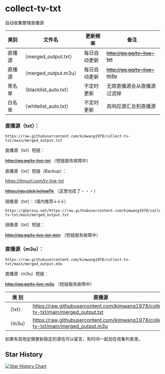 # collect-tv-txt

自动收集整理直播源

| 类别  | 文件名  | 更新频率                                       | 备注   |
|-------|-------|------------------------------------------------|------------|
|直播源| （merged_output.txt） |  每日自动更新 | ~~http://gg.gg/tv-live-txt~~     |
|直播源| （merged_output.m3u） |  每日自动更新 | ~~http://gg.gg/tv-live-m3u~~   |
|黑名单| （blacklist_auto.txt） |  不定时更新 | 无效直播源会从直播源过滤掉   |
|白名单| （whitelist_auto.txt） |  不定时更新 | 高响应源汇总到直播源   |

### **直播源（txt）：**
```
https://raw.githubusercontent.com/kimwang1978/collect-tv-txt/main/merged_output.txt
```
直播源（txt）短链：

~~http://gg.gg/tv-live-txt~~   （短链服务故障中）

直播源（txt）短链（Backup）：

https://tinyurl.com/tv-live-txt

~~https://go.click.ly/inwPk~~   （这里也挂了・・・）

镜像源（txt）：（墙内推荐↓↓↓）
```
https://ghproxy.net/https://raw.githubusercontent.com/kimwang1978/collect-tv-txt/main/merged_output.txt
```
镜像源（txt）短链：

~~http://gg.gg/tv-live-txt-mirr~~   （短链服务故障中）

### **直播源（m3u）：**
```
https://raw.githubusercontent.com/kimwang1978/collect-tv-txt/main/merged_output.m3u
```
直播源（m3u）短链：

~~http://gg.gg/tv-live-m3u~~   （短链服务故障中）



| 类 别  | 直播源                                       | ShortLink   |
|-------|------------------------------------------------|------------|
| （txt） |  https://raw.githubusercontent.com/kimwang1978/collect-tv-txt/main/merged_output.txt | ~~http://gg.gg/tv-live-txt~~   |
| （m3u） |  https://raw.githubusercontent.com/kimwang1978/collect-tv-txt/main/merged_output.m3u | ~~http://gg.gg/tv-live-m3u~~   |


如果有其他定期更新稳定的源也可以留言，有时间一起加在收集列表里。

## Star History

[![Star History Chart](https://api.star-history.com/svg?repos=kimwang1978/collect-tv-txt&type=Date)](https://star-history.com/#kimwang1978/collect-tv-txt&Date)


